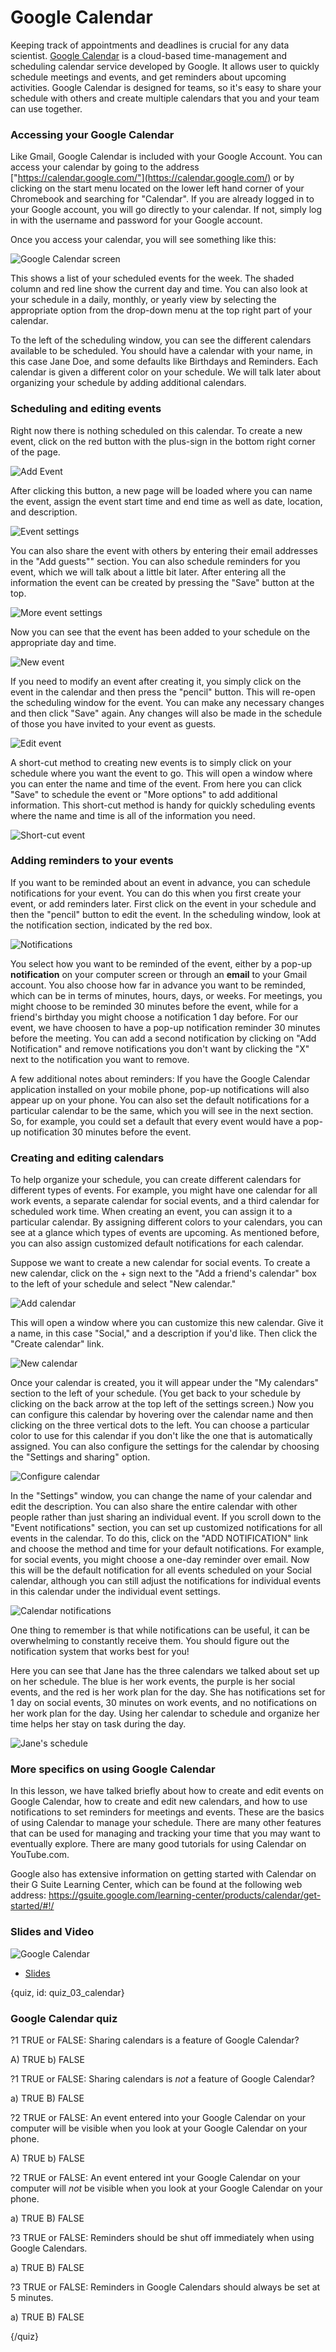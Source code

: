 # Google Calendar

Keeping track of appointments and deadlines is crucial for any data scientist.  [Google Calendar](https://calendar.google.com/) is a cloud-based time-management and scheduling calendar service developed by Google. It allows user to quickly schedule meetings and events, and get reminders about upcoming activities.  Google Calendar is designed for teams, so it's easy to share your schedule with others and create multiple calendars that you and your team can use together.

### Accessing your Google Calendar

Like Gmail, Google Calendar is included with your Google Account.  You can access your calendar by going to the address ["https://calendar.google.com/"](https://calendar.google.com/) or by clicking on the start menu located on the lower left hand corner of your Chromebook and searching for "Calendar". If you are already logged in to your Google account, you will go directly to your calendar.  If not, simply log in with the username and password for your Google account.

Once you access your calendar, you will see something like this:

![Google Calendar screen](https://docs.google.com/presentation/d/1t74f2Xf4h8Hoq8wK2LdI4H35d57Ty8Vpm1ifMuD5y9o/export/png?id=1t74f2Xf4h8Hoq8wK2LdI4H35d57Ty8Vpm1ifMuD5y9o&pageid=g3500b71ba7_0_0)

This shows a list of your scheduled events for the week. The shaded column and red line show the current day and time.  You can also look at your schedule in a daily, monthly, or yearly view by selecting the appropriate option from the drop-down menu at the top right part of your calendar.

To the left of the scheduling window, you can see the different calendars available to be scheduled.  You should have a calendar with your name, in this case Jane Doe, and some defaults like Birthdays and Reminders.  Each calendar is given a different color on your schedule.  We will talk later about organizing your schedule by adding additional calendars.

### Scheduling and editing events

Right now there is nothing scheduled on this calendar.  To create a new event, click on the red button with the plus-sign in the bottom right corner of the page. 

![Add Event](https://docs.google.com/presentation/d/1t74f2Xf4h8Hoq8wK2LdI4H35d57Ty8Vpm1ifMuD5y9o/export/png?id=1t74f2Xf4h8Hoq8wK2LdI4H35d57Ty8Vpm1ifMuD5y9o&pageid=g39e0766487_3_10)

After clicking this button, a new page will be loaded where you can name the event, assign the event start time and end time as well as date, location, and description. 

![Event settings](https://docs.google.com/presentation/d/1t74f2Xf4h8Hoq8wK2LdI4H35d57Ty8Vpm1ifMuD5y9o/export/png?id=1t74f2Xf4h8Hoq8wK2LdI4H35d57Ty8Vpm1ifMuD5y9o&pageid=g3500b71ba7_0_11)

You can also share the event with others by entering their email addresses in the "Add guests"" section.  You can also schedule reminders for you event, which we will talk about a little bit later.  After entering all the information the event can be created by pressing the "Save" button at the top.

![More event settings](https://docs.google.com/presentation/d/1t74f2Xf4h8Hoq8wK2LdI4H35d57Ty8Vpm1ifMuD5y9o/export/png?id=1t74f2Xf4h8Hoq8wK2LdI4H35d57Ty8Vpm1ifMuD5y9o&pageid=g39e0766487_3_41)

Now you can see that the event has been added to your schedule on the appropriate day and time.  

![New event](https://docs.google.com/presentation/d/1t74f2Xf4h8Hoq8wK2LdI4H35d57Ty8Vpm1ifMuD5y9o/export/png?id=1t74f2Xf4h8Hoq8wK2LdI4H35d57Ty8Vpm1ifMuD5y9o&pageid=g398380a613_0_20)

If you need to modify an event after creating it, you simply click on the event in the calendar and then press the "pencil" button.  This will re-open the scheduling window for the event.  You can make any necessary changes and then click "Save" again.  Any changes will also be made in the schedule of those you have invited to your event as guests.

![Edit event](https://docs.google.com/presentation/d/1t74f2Xf4h8Hoq8wK2LdI4H35d57Ty8Vpm1ifMuD5y9o/export/png?id=1t74f2Xf4h8Hoq8wK2LdI4H35d57Ty8Vpm1ifMuD5y9o&pageid=g398380a613_0_28)

A short-cut method to creating new events is to simply click on your schedule where you want the event to go.  This will open a window where you can enter the name and time of the event.  From here you can click "Save" to schedule the event or "More options" to add additional information.  This short-cut method is handy for quickly scheduling events where the name and time is all of the information you need.

![Short-cut event](https://docs.google.com/presentation/d/1t74f2Xf4h8Hoq8wK2LdI4H35d57Ty8Vpm1ifMuD5y9o/export/png?id=1t74f2Xf4h8Hoq8wK2LdI4H35d57Ty8Vpm1ifMuD5y9o&pageid=g398380a613_0_39)


### Adding reminders to your events

If you want to be reminded about an event in advance, you can schedule notifications for your event.  You can do this when you first create your event, or add reminders later.  First click on the event in your schedule and then the "pencil" button to edit the event.  In the scheduling window, look at the notification section, indicated by the red box.  

![Notifications](https://docs.google.com/presentation/d/1t74f2Xf4h8Hoq8wK2LdI4H35d57Ty8Vpm1ifMuD5y9o/export/png?id=1t74f2Xf4h8Hoq8wK2LdI4H35d57Ty8Vpm1ifMuD5y9o&pageid=g398380a613_0_47)

You select how you want to be reminded of the event, either by a pop-up **notification** on your computer screen or through an **email** to your Gmail account.   You also choose how far in advance you want to be reminded, which can be in terms of minutes, hours, days, or weeks.  For meetings, you might choose to be reminded 30 minutes before the event, while for a friend's birthday you might choose a notification 1 day before.  For our event, we have choosen to have a pop-up notification reminder 30 minutes before the meeting.  You can add a second notification by clicking on "Add Notification" and remove notifications you don't want by clicking the "X" next to the notification you want to remove.

A few additional notes about reminders: If you have the Google Calendar application installed on your mobile phone, pop-up notifications will also appear up on your phone.  You can also set the default notifications for a particular calendar to be the same, which you will see in the next section.  So, for example, you could set a default that every event would have a pop-up notification 30 minutes before the event.

### Creating and editing calendars

To help organize your schedule, you can create different calendars for different types of events.  For example, you might have one calendar for all work events, a separate calendar for social events, and a third calendar for scheduled work time. When creating an event, you can assign it to a particular calendar. By assigning different colors to your calendars, you can see at a glance which types of events are upcoming. As mentioned before, you can also assign customized default notifications for each calendar.

Suppose we want to create a new calendar for social events.  To create a new calendar, click on the + sign next to the "Add a friend's calendar" box to the left of your schedule and select "New calendar."  

![Add calendar](https://docs.google.com/presentation/d/1t74f2Xf4h8Hoq8wK2LdI4H35d57Ty8Vpm1ifMuD5y9o/export/png?id=1t74f2Xf4h8Hoq8wK2LdI4H35d57Ty8Vpm1ifMuD5y9o&pageid=g398380a613_0_60)

This will open a window where you can customize this new calendar.  Give  it a name, in this case "Social," and a description if you'd like.  Then click the "Create calendar" link.

![New calendar](https://docs.google.com/presentation/d/1t74f2Xf4h8Hoq8wK2LdI4H35d57Ty8Vpm1ifMuD5y9o/export/png?id=1t74f2Xf4h8Hoq8wK2LdI4H35d57Ty8Vpm1ifMuD5y9o&pageid=g398380a613_0_74)

Once your calendar is created, you it will appear under the "My calendars" section to the left of your schedule.  (You get back to your schedule by clicking on the back arrow at the top left of the settings screen.)  Now you can configure this calendar by hovering over the calendar name and then clicking on the three vertical dots to the left.  You can choose a particular color to use for this calendar if you don't like the one that is automatically assigned.  You can also configure the settings for the calendar by choosing the "Settings and sharing" option.

![Configure calendar](https://docs.google.com/presentation/d/1t74f2Xf4h8Hoq8wK2LdI4H35d57Ty8Vpm1ifMuD5y9o/export/png?id=1t74f2Xf4h8Hoq8wK2LdI4H35d57Ty8Vpm1ifMuD5y9o&pageid=g398380a613_0_83)

In the "Settings" window, you can change the name of your calendar and edit the description.  You can also share the entire calendar with other people rather than just sharing an individual event.  If you scroll down to the "Event notifications" section, you can set up customized notifications for all events in the calendar.  To do this, click on the "ADD NOTIFICATION" link and choose the method and time for your default notifications.  For example, for social events, you might choose a one-day reminder over email. Now this will be the default notification for all events scheduled on your Social calendar, although you can still adjust the notifications for individual events in this calendar under the individual event settings.  

![Calendar notifications](https://docs.google.com/presentation/d/1t74f2Xf4h8Hoq8wK2LdI4H35d57Ty8Vpm1ifMuD5y9o/export/png?id=1t74f2Xf4h8Hoq8wK2LdI4H35d57Ty8Vpm1ifMuD5y9o&pageid=g398380a613_0_106)

One thing to remember is that while notifications can be useful, it can be overwhelming to constantly receive them. You should figure out the notification system that works best for you!

Here you can see that Jane has the three calendars we talked about set up on her schedule.  The blue is her work events, the purple is her social events, and the red is her work plan for the day.  She has notifications set for 1 day on social events, 30 minutes on work events, and no notifications on her work plan for the day.  Using her calendar to schedule and organize her time helps her stay on task during the day.

![Jane's schedule](https://docs.google.com/presentation/d/1t74f2Xf4h8Hoq8wK2LdI4H35d57Ty8Vpm1ifMuD5y9o/export/png?id=1t74f2Xf4h8Hoq8wK2LdI4H35d57Ty8Vpm1ifMuD5y9o&pageid=g398380a613_0_127)

### More specifics on using Google Calendar

In this lesson, we have talked briefly about how to create and edit events on Google Calendar, how to create and edit new calendars, and how to use notifications to set reminders for meetings and events.  These are the basics of using Calendar to manage your schedule.  There are many other features that can be used for managing and tracking your time that you may want to eventually explore.  There are many good tutorials for using Calendar on YouTube.com. 

Google also has extensive information on getting started with Calendar on their G Suite Learning Center, which can be found at the following web address: https://gsuite.google.com/learning-center/products/calendar/get-started/#!/

### Slides and Video

![Google Calendar](https://www.youtube.com/watch?v=oTwsFeh20FE)

* [Slides](https://docs.google.com/presentation/d/1t74f2Xf4h8Hoq8wK2LdI4H35d57Ty8Vpm1ifMuD5y9o/edit?usp=sharing)

{quiz, id: quiz_03_calendar}

### Google Calendar quiz

?1 TRUE or FALSE: Sharing calendars is a feature of Google Calendar?

A) TRUE
b) FALSE

?1 TRUE or FALSE: Sharing calendars is *not* a feature of Google Calendar?

a) TRUE
B) FALSE

?2 TRUE or FALSE: An event entered into your Google Calendar on your computer will be visible when you look at your Google Calendar on your phone.

A) TRUE
b) FALSE

?2 TRUE or FALSE: An event entered int your Google Calendar on your computer will *not* be visible when you look at your Google Calendar on your phone.

a) TRUE
B) FALSE

?3 TRUE or FALSE: Reminders should be shut off immediately when using Google Calendars.

a) TRUE
B) FALSE

?3 TRUE or FALSE: Reminders in Google Calendars should always be set at 5 minutes.

a) TRUE
B) FALSE

{/quiz}
